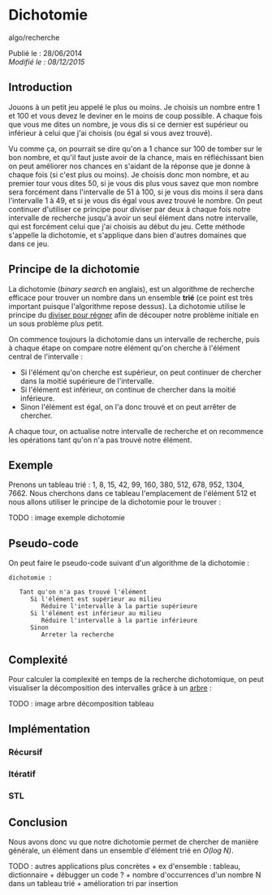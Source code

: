 Dichotomie
==========
algo/recherche

Publié le : 28/06/2014  
*Modifié le : 08/12/2015*

## Introduction

Jouons à un petit jeu appelé le plus ou moins. Je choisis un nombre entre 1 et 100 et vous devez le deviner en le moins de coup possible. A chaque fois que vous me dites un nombre, je vous dis si ce dernier est supérieur ou inférieur à celui que j'ai choisis (ou égal si vous avez trouvé).

Vu comme ça, on pourrait se dire qu'on a 1 chance sur 100 de tomber sur le bon nombre, et qu'il faut juste avoir de la chance, mais en réfléchissant bien on peut améliorer nos chances en s'aidant de la réponse que je donne à chaque fois (si c'est plus ou moins). Je choisis donc mon nombre, et au premier tour vous dites 50, si je vous dis plus vous savez que mon nombre sera forcément dans l'intervalle de 51 à 100, si je vous dis moins il sera dans l'intervalle 1 à 49, et si je vous dis égal vous avez trouvé le nombre. On peut continuer d'utiliser ce principe pour diviser par deux à chaque fois notre intervalle de recherche jusqu'à avoir un seul élément dans notre intervalle, qui est forcément celui que j'ai choisis au début du jeu. Cette méthode s'appelle la dichotomie, et s'applique dans bien d'autres domaines que dans ce jeu.

## Principe de la dichotomie

La dichotomie (*binary search* en anglais), est un algorithme de recherche efficace pour trouver un nombre dans un ensemble **trié** (ce point est très important puisque l'algorithme repose dessus). La dichotomie utilise le principe du [diviser pour régner](https://en.wikipedia.org/wiki/Divide_and_conquer_algorithms) afin de découper notre problème initiale en un sous problème plus petit.

On commence toujours la dichotomie dans un intervalle de recherche, puis à chaque étape on compare notre élément qu'on cherche à l'élément central de l'intervalle :

- Si l'élément qu'on cherche est supérieur, on peut continuer de chercher dans la moitié supérieure de l'intervalle.
- Si l'élément est inférieur, on continue de chercher dans la moitié inférieure.
- Sinon l'élément est égal, on l'a donc trouvé et on peut arrêter de chercher.

A chaque tour, on actualise notre intervalle de recherche et on recommence les opérations tant qu'on n'a pas trouvé notre élément.

## Exemple

Prenons un tableau trié : 1, 8, 15, 42, 99, 160, 380, 512, 678, 952, 1304, 7662. Nous cherchons dans ce tableau l'emplacement de l'élément 512 et nous allons utiliser le principe de la dichotomie pour le trouver :

TODO : image exemple dichotomie

## Pseudo-code

On peut faire le pseudo-code suivant d'un algorithme de la dichotomie :

```nohighlight
dichotomie :

   Tant qu'on n'a pas trouvé l'élément
      Si l'élément est supérieur au milieu
         Réduire l'intervalle à la partie supérieure
      Si l'élément est inférieur au milieu
         Réduire l'intervalle à la partie inférieure
      Sinon
         Arreter la recherche
```

## Complexité

Pour calculer la complexité en temps de la recherche dichotomique, on peut visualiser la décomposition des intervalles grâce à un [arbre](/algo/structure/arbre.html) :

TODO : image arbre décomposition tableau

## Implémentation

### Récursif

### Itératif

### STL

## Conclusion

Nous avons donc vu que notre dichotomie permet de chercher de manière générale, un élément dans un ensemble d'élément trié en *O(log N)*.

TODO : autres applications plus concrètes + ex d'ensemble : tableau, dictionnaire + débugger un code ? + nombre d'occurrences d'un nombre N dans un tableau trié + amélioration tri par insertion
